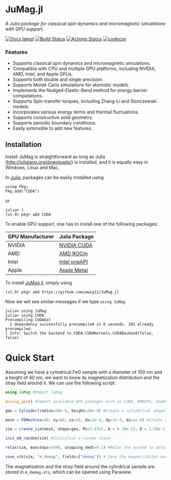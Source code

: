 # JuMag.jl

_A Julia package for classical spin dynamics and micromagnetic simulations with GPU support._

[![Docs latest](https://img.shields.io/badge/docs-latest-blue.svg)](https://ww1g11.github.io/JuMag.jl/)
[![Build Status](https://app.travis-ci.com/ww1g11/JuMag.jl.svg?branch=master)](https://app.travis-ci.com/ww1g11/JuMag.jl)
[![Actions Status](https://github.com/ww1g11/JuMag.jl/workflows/CI/badge.svg)](https://github.com/ww1g11/JuMag.jl/actions)
[![codecov](https://codecov.io/github/ww1g11/JuMag.jl/branch/master/graph/badge.svg?token=2t4oGYcWUu)](https://codecov.io/github/ww1g11/JuMag.jl)


### Features

- Supports classical spin dynamics and micromagnetic simulations.
- Compatible with CPU and multiple GPU platforms, including NVIDIA, AMD, Intel, and Apple GPUs.
- Supports both double and single precision.
- Supports Monte Carlo simulations for atomistic models.
- Implements the Nudged-Elastic-Band method for energy barrier computations.
- Supports Spin-transfer torques, including Zhang-Li and Slonczewski models.
- Incorporates various energy terms and thermal fluctuations.
- Supports constructive solid geometry.
- Supports periodic boundary conditions.
- Easily extensible to add new features.


## Installation

Install JuMag is straightforward as long as Julia (<http://julialang.org/downloads/>) is installed, and it is equally easy in Windows, Linux and Mac.  

In [Julia](http://julialang.org), packages can be easily installed using

```
using Pkg;
Pkg.add("CUDA")
```
or

```
julia> ]
(v1.9) pkg> add CUDA
```

To enable GPU support, one has to install one of the following packages:

 | GPU Manufacturer      | Julia Package           |
 | :------------------- | :------------------------ |
 | NVIDIA         | [NVIDIA CUDA](https://github.com/JuliaGPU/CUDA.jl)    |
 | AMD              | [AMD ROCm](https://github.com/JuliaGPU/AMDGPU.jl)    |
 | Intel            | [Intel oneAPI](https://github.com/JuliaGPU/oneAPI.jl) |
 | Apple            | [Apple Metal](https://github.com/JuliaGPU/Metal.jl)  |


To install [JuMag.jl](https://github.com/ww1g11/JuMag.jl), simply using

```
(v1.9) pkg> add https://github.com/ww1g11/JuMag.jl
```

Now we will see similar messages if we type `using JuMag`

```
julia> using JuMag
julia> using CUDA
Precompiling CUDAExt
  1 dependency successfully precompiled in 8 seconds. 383 already precompiled.
[ Info: Switch the backend to CUDA.CUDAKernels.CUDABackend(false, false)
```


# Quick Start
Assuming we have a cylindrical FeG sample with a diameter of 100 nm and a height of 40 nm, we want to know its magnetization distribution and the stray field around it. 
We can use the following script: 

```julia
using JuMag #Import JuMag

@using_gpu() #Import available GPU packages such as CUDA, AMDGPU, oneAPI or Metal

geo = Cylinder(radius=50e-9, height=40e-9) #Create a cylindrical shape with a diameter of 100 nm and a height of 40 nm

mesh = FDMesh(nx=80, ny=80, nz=30, dx=2e-9, dy=2e-9, dz=2e-9) #Create a finite difference mesh to trigger the simulation

sim = create_sim(mesh, shape=geo, Ms=3.87e5, A = 8.78e-12, D = 1.58e-3, demag=true) #create a Sim instance with Fe parameters

init_m0_random(sim) #Initialize a random state

relax(sim, maxsteps=5000, stopping_dmdt=0.1) #Relax the system to obtain a stable magnetization distribution

save_vtk(sim, "m_demag", fields=["demag"]) # Save the magnetization and the stray field into vtk.
```
The magnetization and the stray field around the cylindrical sample are stored in `m_demag.vts`, which can be opened using Paraview. 
